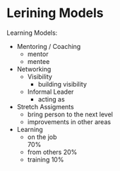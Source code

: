 # Lerining Models

Learning Models:

*   Mentoring / Coaching
    *   mentor
    *   mentee
*   Networking
    *   Visibility
        *   building visibility
    *   Informal Leader
        *   acting as
*   Stretch Assigments
    *   bring person to the next level
    *   improvements in other areas
*   Learning    
    *   on the job      
        70%
    *   from others
        20%
    *   training 
        10%
        
